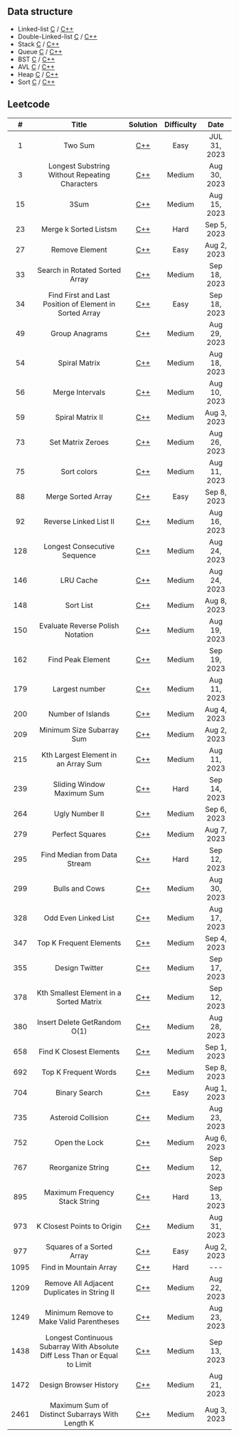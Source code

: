 ## Data structure

- Linked-list [C](https://github.com/zjimf/DataStructure/tree/master/C/linked-list) / [C++](https://github.com/zjimf/DataStructure/tree/master/C++/linked-list)
- Double-Linked-list [C](https://github.com/zjimf/DataStructureAlgorithm/tree/master/C/double-linked-list) / [C++](https://github.com/zjimf/DataStructure/tree/master/C++/double-linked-list)
- Stack [C](https://github.com/zjimf/DataStructure/tree/master/C/Stack) / [C++](https://github.com/zjimf/DataStructure/tree/master/C++/Stack)
- Queue [C](https://github.com/zjimf/DataStructure/tree/master/C/Queue) / [C++](https://github.com/zjimf/DataStructure/tree/master/C++/Queue)
- BST [C](https://github.com/zjimf/DataStructure/tree/master/C/BST) / [C++](https://github.com/zjimf/DataStructure/tree/master/C++/BST)
- AVL [C](https://github.com/zjimf/DataStructure/tree/master/C/AVL) / [C++](https://github.com/zjimf/DataStructure/tree/master/C++/AVL)
- Heap [C](https://github.com/zjimf/DataStructure/tree/master/C/Heap) / [C++](https://github.com/zjimf/DataStructure/tree/master/C++/Heap)
- Sort [C](https://github.com/zjimf/DataStructure/tree/master/C/Sort) / [C++](https://github.com/zjimf/DataStructure/tree/master/C++/Sort)

## Leetcode

|  #   |                                   Title                                    |                                                                            Solution                                                                             | Difficulty |     Date     |
| :--: | :------------------------------------------------------------------------: | :-------------------------------------------------------------------------------------------------------------------------------------------------------------: | :--------: | :----------: |
|  1   |                                  Two Sum                                   |                                    [C++](https://github.com/zjimf/DataStructureAlgorithm/blob/master/Leetcode/1.two-sum.cpp)                                    |    Easy    | JUL 31, 2023 |
|  3   |               Longest Substring Without Repeating Characters               |                [C++](https://github.com/zjimf/DataStructureAlgorithm/blob/master/Leetcode/3.longest-substring-without-repeating-characters.cpp)                 |   Medium   | Aug 30, 2023 |
|  15  |                                    3Sum                                    |                                    [C++](https://github.com/zjimf/DataStructureAlgorithm/blob/master/Leetcode/15.3-sum.cpp)                                     |   Medium   | Aug 15, 2023 |
|  23  |                           Merge k Sorted Listsm                            |                             [C++](https://github.com/zjimf/DataStructureAlgorithm/blob/master/Leetcode/23.merge-k-sorted-lists.cpp)                             |    Hard    | Sep 5, 2023  |
|  27  |                               Remove Element                               |                                [C++](https://github.com/zjimf/DataStructureAlgorithm/blob/master/Leetcode/27.remove-element.cpp)                                |    Easy    | Aug 2, 2023  |
|  33  |                       Search in Rotated Sorted Array                       |                        [C++](https://github.com/zjimf/DataStructureAlgorithm/blob/master/Leetcode/33.search-in-rotated-sorted-array.cpp)                        |   Medium   | Sep 18, 2023 |
|  34  |          Find First and Last Position of Element in Sorted Array           |           [C++](https://github.com/zjimf/DataStructureAlgorithm/blob/master/Leetcode/34.find-first-and-last-position-of-element-in-sorted-array.cpp)            |    Easy    | Sep 18, 2023 |
|  49  |                               Group Anagrams                               |                                [C++](https://github.com/zjimf/DataStructureAlgorithm/blob/master/Leetcode/49.group-anagrams.cpp)                                |   Medium   | Aug 29, 2023 |
|  54  |                               Spiral Matrix                                |                                [C++](https://github.com/zjimf/DataStructureAlgorithm/blob/master/Leetcode/54.spiral-matrix.cpp)                                 |   Medium   | Aug 18, 2023 |
|  56  |                              Merge Intervals                               |                               [C++](https://github.com/zjimf/DataStructureAlgorithm/blob/master/Leetcode/56.merge-intervals.cpp)                                |   Medium   | Aug 10, 2023 |
|  59  |                              Spiral Matrix II                              |                               [C++](https://github.com/zjimf/DataStructureAlgorithm/blob/master/Leetcode/59.spiral-matrix-ii.cpp)                               |   Medium   | Aug 3, 2023  |
|  73  |                             Set Matrix Zeroes                              |                              [C++](https://github.com/zjimf/DataStructureAlgorithm/blob/master/Leetcode/73.set-matrix-zeroes.cpp)                               |   Medium   | Aug 26, 2023 |
|  75  |                                Sort colors                                 |                                 [C++](https://github.com/zjimf/DataStructureAlgorithm/blob/master/Leetcode/75.sort-colors.cpp)                                  |   Medium   | Aug 11, 2023 |
|  88  |                             Merge Sorted Array                             |                              [C++](https://github.com/zjimf/DataStructureAlgorithm/blob/master/Leetcode/88.merge-sorted-array.cpp)                              |    Easy    | Sep 8, 2023  |
|  92  |                           Reverse Linked List II                           |                            [C++](https://github.com/zjimf/DataStructureAlgorithm/blob/master/Leetcode/92.reverse-linked-list-ii.cpp)                            |   Medium   | Aug 16, 2023 |
| 128  |                        Longest Consecutive Sequence                        |                        [C++](https://github.com/zjimf/DataStructureAlgorithm/blob/master/Leetcode/128.longest-consecutive-sequence.cpp)                         |   Medium   | Aug 24, 2023 |
| 146  |                                 LRU Cache                                  |                                  [C++](https://github.com/zjimf/DataStructureAlgorithm/blob/master/Leetcode/146.lru-cache.cpp)                                  |   Medium   | Aug 24, 2023 |
| 148  |                                 Sort List                                  |                                  [C++](https://github.com/zjimf/DataStructureAlgorithm/blob/master/Leetcode/148.sort-list.cpp)                                  |   Medium   | Aug 8, 2023  |
| 150  |                      Evaluate Reverse Polish Notation                      |                      [C++](https://github.com/zjimf/DataStructureAlgorithm/blob/master/Leetcode/150.evaluate-reverse-polish-notation.cpp)                       |   Medium   | Aug 19, 2023 |
| 162  |                             Find Peak Element                              |                              [C++](https://github.com/zjimf/DataStructureAlgorithm/blob/master/Leetcode/162.find-peak-element.cpp)                              |   Medium   | Sep 19, 2023 |
| 179  |                               Largest number                               |                               [C++](https://github.com/zjimf/DataStructureAlgorithm/blob/master/Leetcode/179.largest-number.cpp)                                |   Medium   | Aug 11, 2023 |
| 200  |                             Number of Islands                              |                              [C++](https://github.com/zjimf/DataStructureAlgorithm/blob/master/Leetcode/200.number-of-islands.cpp)                              |   Medium   | Aug 4, 2023  |
| 209  |                         Minimum Size Subarray Sum                          |                          [C++](https://github.com/zjimf/DataStructureAlgorithm/blob/master/Leetcode/209.minimum-size-subarray-sum.cpp)                          |   Medium   | Aug 2, 2023  |
| 215  |                    Kth Largest Element in an Array Sum                     |                       [C++](https://github.com/zjimf/DataStructureAlgorithm/blob/master/Leetcode/215.kth-largest-element-in-an-array.cpp)                       |   Medium   | Aug 11, 2023 |
| 239  |                         Sliding Window Maximum Sum                         |                           [C++](https://github.com/zjimf/DataStructureAlgorithm/blob/master/Leetcode/239.sliding-window-maximum.cpp)                            |    Hard    | Sep 14, 2023 |
| 264  |                               Ugly Number II                               |                               [C++](https://github.com/zjimf/DataStructureAlgorithm/blob/master/Leetcode/264.ugly-number-ii.cpp)                                |   Medium   | Sep 6, 2023  |
| 279  |                              Perfect Squares                               |                               [C++](https://github.com/zjimf/DataStructureAlgorithm/blob/master/Leetcode/279.perfect-squares.cpp)                               |   Medium   | Aug 7, 2023  |
| 295  |                        Find Median from Data Stream                        |                        [C++](https://github.com/zjimf/DataStructureAlgorithm/blob/master/Leetcode/295.find-median-from-data-stream.cpp)                         |    Hard    | Sep 12, 2023 |
| 299  |                               Bulls and Cows                               |                               [C++](https://github.com/zjimf/DataStructureAlgorithm/blob/master/Leetcode/299.bulls-and-cows.cpp)                                |   Medium   | Aug 30, 2023 |
| 328  |                            Odd Even Linked List                            |                            [C++](https://github.com/zjimf/DataStructureAlgorithm/blob/master/Leetcode/328.odd-even-linked-list.cpp)                             |   Medium   | Aug 17, 2023 |
| 347  |                          Top K Frequent Elements                           |                           [C++](https://github.com/zjimf/DataStructureAlgorithm/blob/master/Leetcode/347.top-k-frequent-elements.cpp)                           |   Medium   | Sep 4, 2023  |
| 355  |                               Design Twitter                               |                               [C++](https://github.com/zjimf/DataStructureAlgorithm/blob/master/Leetcode/355.design-twitter.cpp)                                |   Medium   | Sep 17, 2023 |
| 378  |                  Kth Smallest Element in a Sorted Matrix                   |                   [C++](https://github.com/zjimf/DataStructureAlgorithm/blob/master/Leetcode/378.kth-smallest-element-in-a-sorted-matrix.cpp)                   |   Medium   | Sep 12, 2023 |
| 380  |                        Insert Delete GetRandom O(1)                        |                        [C++](https://github.com/zjimf/DataStructureAlgorithm/blob/master/Leetcode/380.insert-delete-get-random-o-1.cpp)                         |   Medium   | Aug 28, 2023 |
| 658  |                          Find K Closest Elements                           |                           [C++](https://github.com/zjimf/DataStructureAlgorithm/blob/master/Leetcode/658.find-k-closest-elements.cpp)                           |   Medium   | Sep 1, 2023  |
| 692  |                            Top K Frequent Words                            |                            [C++](https://github.com/zjimf/DataStructureAlgorithm/blob/master/Leetcode/692.top-k-frequent-words.cpp)                             |   Medium   | Sep 8, 2023  |
| 704  |                               Binary Search                                |                                [C++](https://github.com/zjimf/DataStructureAlgorithm/blob/master/Leetcode/704.binary-search.cpp)                                |    Easy    | Aug 1, 2023  |
| 735  |                             Asteroid Collision                             |                             [C++](https://github.com/zjimf/DataStructureAlgorithm/blob/master/Leetcode/735.asteroid-collision.cpp)                              |   Medium   | Aug 23, 2023 |
| 752  |                               Open the Lock                                |                                [C++](https://github.com/zjimf/DataStructureAlgorithm/blob/master/Leetcode/752.open-the-lock.cpp)                                |   Medium   | Aug 6, 2023  |
| 767  |                             Reorganize String                              |                              [C++](https://github.com/zjimf/DataStructureAlgorithm/blob/master/Leetcode/767.reorganize-string.cpp)                              |   Medium   | Sep 12, 2023 |
| 895  |                       Maximum Frequency Stack String                       |                           [C++](https://github.com/zjimf/DataStructureAlgorithm/blob/master/Leetcode/895.maximum-frequency-stack.cpp)                           |    Hard    | Sep 13, 2023 |
| 973  |                         K Closest Points to Origin                         |                         [C++](https://github.com/zjimf/DataStructureAlgorithm/blob/master/Leetcode/973.k-closest-points-to-origin.cpp)                          |   Medium   | Aug 31, 2023 |
| 977  |                         Squares of a Sorted Array                          |                          [C++](https://github.com/zjimf/DataStructureAlgorithm/blob/master/Leetcode/977.squares-of-a-sorted-array.cpp)                          |    Easy    | Aug 2, 2023  |
| 1095 |                           Find in Mountain Array                           |                                                                             [C++]()                                                                             |    Hard    |     ---      |
| 1209 |                Remove All Adjacent Duplicates in String II                 |                [C++](https://github.com/zjimf/DataStructureAlgorithm/blob/master/Leetcode/1209.remove-all-adjacent-duplicates-in-string-ii.cpp)                 |   Medium   | Aug 22, 2023 |
| 1249 |                  Minimum Remove to Make Valid Parentheses                  |                  [C++](https://github.com/zjimf/DataStructureAlgorithm/blob/master/Leetcode/1249.minimum-remove-to-make-valid-parentheses.cpp)                  |   Medium   | Aug 23, 2023 |
| 1438 | Longest Continuous Subarray With Absolute Diff Less Than or Equal to Limit | [C++](https://github.com/zjimf/DataStructureAlgorithm/blob/master/Leetcode/1438.longest-continuous-subarray-with-absolute-diff-less-than-or-equal-to-limit.cpp) |   Medium   | Sep 13, 2023 |
| 1472 |                           Design Browser History                           |                           [C++](https://github.com/zjimf/DataStructureAlgorithm/blob/master/Leetcode/1472.design-browser-history.cpp)                           |   Medium   | Aug 21, 2023 |
| 2461 |              Maximum Sum of Distinct Subarrays With Length K               |              [C++](https://github.com/zjimf/DataStructureAlgorithm/blob/master/Leetcode/2461.maximum-sum-of-distinct-subarrays-with-length-k.cpp)               |   Medium   | Aug 3, 2023  |

